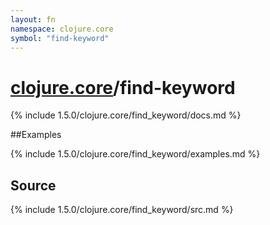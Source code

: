 ```yaml
---
layout: fn
namespace: clojure.core
symbol: "find-keyword"
---
```


# [clojure.core](../)/find-keyword

{% include 1.5.0/clojure.core/find_keyword/docs.md %}

##Examples

{% include 1.5.0/clojure.core/find_keyword/examples.md %}
## Source
{% include 1.5.0/clojure.core/find_keyword/src.md %}

